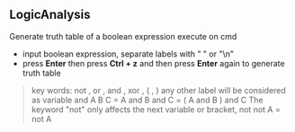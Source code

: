 ﻿## LogicAnalysis
Generate truth table of a boolean expression
execute on cmd

- input boolean expression, separate labels with " " or "\n"
- press **Enter** then press **Ctrl + z** and then press **Enter** again to generate truth table
>key words: not , or , and , xor , ( , )
>any other label will be considered as variable
>and A B C = A and B and C = ( A and B ) and C 
>The keyword "not" only affects the next variable or bracket, not not A = not A
